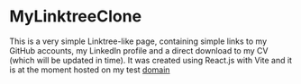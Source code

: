 # MyLinktreeClone
This is a very simple Linktree-like page, containing simple links to my GitHub accounts, my LinkedIn profile and a direct download to my CV (which will be updated in time).
It was created using React.js with Vite and it is at the moment hosted on my test [domain](https://www.torretest.uno)


